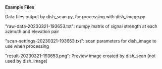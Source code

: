 **Example Files**

Data files output by dish_scan.py, for processing with dish_image.py

"raw-data-20230321-193653.txt":   numpy matrix of signal strength at each azimuth and elevation pair

"scan-settings-20230321-193653.txt":    scan parameters for dish_image to use when processing

"result-20230321-193653.png":     Preview image created by dish_scan (not used by dish_image)
